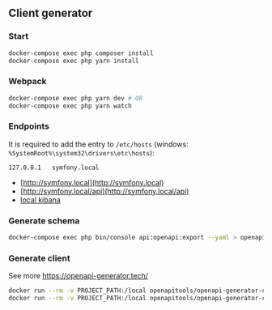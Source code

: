 ## Client generator

### Start

```bash
docker-compose exec php composer install
docker-compose exec php yarn install
```

### Webpack

```bash
docker-compose exec php yarn dev # OR
docker-compose exec php yarn watch
```

### Endpoints

It is required to add the entry to `/etc/hosts` (windows: `%SystemRoot%\system32\drivers\etc\hosts`):

```text
127.0.0.1   symfony.local
```

* [http://symfony.local](http://symfony.local)
* [http://symfony.local/api](http://symfony.local/api)
* [local kibana](http://symfony.local:81)

### Generate schema

```bash
docker-compose exec php bin/console api:openapi:export --yaml > openapi-client.yaml
```

### Generate client

See more https://openapi-generator.tech/

```bash
docker run --rm -v PROJECT_PATH:/local openapitools/openapi-generator-cli generate -i /local/openapi-client.yaml -g php -o /local/client-php
docker run --rm -v PROJECT_PATH:/local openapitools/openapi-generator-cli generate -i /local/openapi-client.yaml -g php-symfony -o /local/client-php-symfony
```